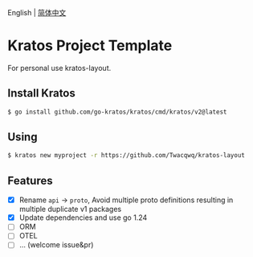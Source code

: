 English | [简体中文](README_CN.md)

# Kratos Project Template
For personal use kratos-layout.

## Install Kratos
```bash
$ go install github.com/go-kratos/kratos/cmd/kratos/v2@latest
```

## Using
```bash
$ kratos new myproject -r https://github.com/Twacqwq/kratos-layout
```

## Features
- [x] Rename `api` -> `proto`, Avoid multiple proto definitions resulting in multiple duplicate v1 packages
- [x] Update dependencies and use go 1.24
- [ ] ORM
- [ ] OTEL
- [ ] ... (welcome issue&pr)